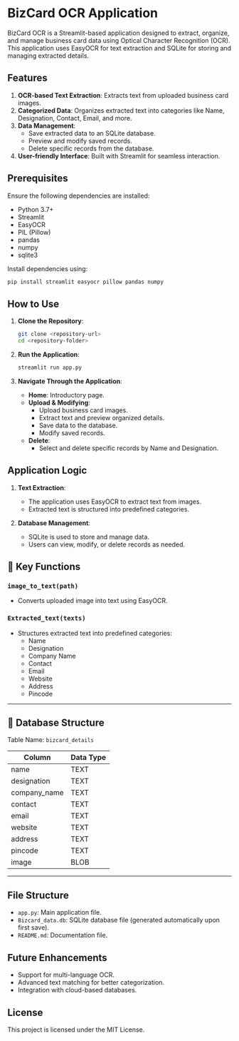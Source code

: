 
# BizCard OCR Application

BizCard OCR is a Streamlit-based application designed to extract, organize, and manage business card data using Optical Character Recognition (OCR). This application uses EasyOCR for text extraction and SQLite for storing and managing extracted details.

## Features

1. **OCR-based Text Extraction**: Extracts text from uploaded business card images.
2. **Categorized Data**: Organizes extracted text into categories like Name, Designation, Contact, Email, and more.
3. **Data Management**:
   - Save extracted data to an SQLite database.
   - Preview and modify saved records.
   - Delete specific records from the database.
4. **User-friendly Interface**: Built with Streamlit for seamless interaction.

## Prerequisites

Ensure the following dependencies are installed:

- Python 3.7+
- Streamlit
- EasyOCR
- PIL (Pillow)
- pandas
- numpy
- sqlite3

Install dependencies using:
```bash
pip install streamlit easyocr pillow pandas numpy
```

## How to Use

1. **Clone the Repository**:
   ```bash
   git clone <repository-url>
   cd <repository-folder>
   ```

2. **Run the Application**:
   ```bash
   streamlit run app.py
   ```

3. **Navigate Through the Application**:
   - **Home**: Introductory page.
   - **Upload & Modifying**:
     - Upload business card images.
     - Extract text and preview organized details.
     - Save data to the database.
     - Modify saved records.
   - **Delete**:
     - Select and delete specific records by Name and Designation.

## Application Logic

1. **Text Extraction**:
   - The application uses EasyOCR to extract text from images.
   - Extracted text is structured into predefined categories.

2. **Database Management**:
   - SQLite is used to store and manage data.
   - Users can view, modify, or delete records as needed.

## 🔑 Key Functions

### `image_to_text(path)`
- Converts uploaded image into text using EasyOCR.

### `Extracted_text(texts)`
- Structures extracted text into predefined categories:
  - Name
  - Designation
  - Company Name
  - Contact
  - Email
  - Website
  - Address
  - Pincode

---

## 📂 Database Structure

Table Name: `bizcard_details`

| Column       | Data Type   |
|--------------|-------------|
| name         | TEXT        |
| designation  | TEXT        |
| company_name | TEXT        |
| contact      | TEXT        |
| email        | TEXT        |
| website      | TEXT        |
| address      | TEXT        |
| pincode      | TEXT        |
| image        | BLOB        |

---

## File Structure

- `app.py`: Main application file.
- `Bizcard_data.db`: SQLite database file (generated automatically upon first save).
- `README.md`: Documentation file.

## Future Enhancements

- Support for multi-language OCR.
- Advanced text matching for better categorization.
- Integration with cloud-based databases.

## License

This project is licensed under the MIT License.
